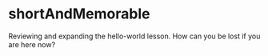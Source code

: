 # shortAndMemorable
Reviewing and expanding the hello-world lesson.
How can you be lost if you are here now?
